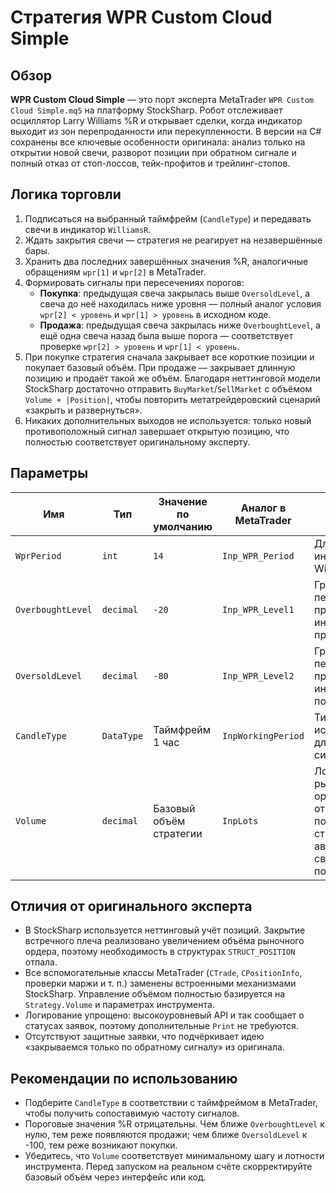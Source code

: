 # Стратегия WPR Custom Cloud Simple

## Обзор
**WPR Custom Cloud Simple** — это порт эксперта MetaTrader `WPR Custom Cloud Simple.mq5` на платформу StockSharp. Робот отслеживает осциллятор Larry Williams %R и открывает сделки, когда индикатор выходит из зон перепроданности или перекупленности. В версии на C# сохранены все ключевые особенности оригинала: анализ только на открытии новой свечи, разворот позиции при обратном сигнале и полный отказ от стоп-лоссов, тейк-профитов и трейлинг-стопов.

## Логика торговли
1. Подписаться на выбранный таймфрейм (`CandleType`) и передавать свечи в индикатор `WilliamsR`.
2. Ждать закрытия свечи — стратегия не реагирует на незавершённые бары.
3. Хранить два последних завершённых значения %R, аналогичные обращениям `wpr[1]` и `wpr[2]` в MetaTrader.
4. Формировать сигналы при пересечениях порогов:
   - **Покупка**: предыдущая свеча закрылась выше `OversoldLevel`, а свеча до неё находилась ниже уровня — полный аналог условия `wpr[2] < уровень` и `wpr[1] > уровень` в исходном коде.
   - **Продажа**: предыдущая свеча закрылась ниже `OverboughtLevel`, а ещё одна свеча назад была выше порога — соответствует проверке `wpr[2] > уровень` и `wpr[1] < уровень`.
5. При покупке стратегия сначала закрывает все короткие позиции и покупает базовый объём. При продаже — закрывает длинную позицию и продаёт такой же объём. Благодаря неттинговой модели StockSharp достаточно отправить `BuyMarket`/`SellMarket` с объёмом `Volume + |Position|`, чтобы повторить метатрейдеровский сценарий «закрыть и развернуться».
6. Никаких дополнительных выходов не используется: только новый противоположный сигнал завершает открытую позицию, что полностью соответствует оригинальному эксперту.

## Параметры
| Имя | Тип | Значение по умолчанию | Аналог в MetaTrader | Описание |
| --- | --- | --- | --- | --- |
| `WprPeriod` | `int` | `14` | `Inp_WPR_Period` | Длина расчёта индикатора Williams %R. |
| `OverboughtLevel` | `decimal` | `-20` | `Inp_WPR_Level1` | Граница перекупленности; пробой вниз инициирует продажи. |
| `OversoldLevel` | `decimal` | `-80` | `Inp_WPR_Level2` | Граница перепроданности; пробой вверх инициирует покупки. |
| `CandleType` | `DataType` | Таймфрейм 1 час | `InpWorkingPeriod` | Тип свечей, используемый для расчёта и сигналов. |
| `Volume` | `decimal` | Базовый объём стратегии | `InpLots` | Лот для рыночных ордеров; перед открытием позиции стратегия автоматически сводит нетто-позицию к нулю. |

## Отличия от оригинального эксперта
- В StockSharp используется неттинговый учёт позиций. Закрытие встречного плеча реализовано увеличением объёма рыночного ордера, поэтому необходимость в структурах `STRUCT_POSITION` отпала.
- Все вспомогательные классы MetaTrader (`CTrade`, `CPositionInfo`, проверки маржи и т. п.) заменены встроенными механизмами StockSharp. Управление объёмом полностью базируется на `Strategy.Volume` и параметрах инструмента.
- Логирование упрощено: высокоуровневый API и так сообщает о статусах заявок, поэтому дополнительные `Print` не требуются.
- Отсутствуют защитные заявки, что подчёркивает идею «закрываемся только по обратному сигналу» из оригинала.

## Рекомендации по использованию
- Подберите `CandleType` в соответствии с таймфреймом в MetaTrader, чтобы получить сопоставимую частоту сигналов.
- Пороговые значения %R отрицательны. Чем ближе `OverboughtLevel` к нулю, тем реже появляются продажи; чем ближе `OversoldLevel` к -100, тем реже возникают покупки.
- Убедитесь, что `Volume` соответствует минимальному шагу и лотности инструмента. Перед запуском на реальном счёте скорректируйте базовый объём через интерфейс или код.
